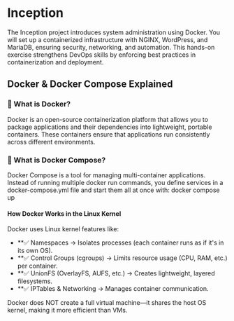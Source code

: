 # Inception

  The Inception project introduces system administration using Docker. You will set up a containerized infrastructure with NGINX, WordPress, and MariaDB, ensuring security, networking, and automation. This hands-on exercise strengthens DevOps skills by enforcing best practices in containerization and deployment.



## Docker & Docker Compose Explained

  ### 📌 What is Docker?
  Docker is an open-source containerization platform that allows you to package applications and their dependencies into lightweight, portable containers. These containers ensure that applications run consistently across different environments.
  ### 📌 What is Docker Compose?
  Docker Compose is a tool for managing multi-container applications. Instead of running multiple docker run commands, you define services in a docker-compose.yml file and start them all at once with: docker compose up
  #### How Docker Works in the Linux Kernel
  Docker uses Linux kernel features like:
  - **✅ Namespaces → Isolates processes (each container runs as if it's in its own OS).
  - **✅ Control Groups (cgroups) → Limits resource usage (CPU, RAM, etc.) per container.
  - **✅ UnionFS (OverlayFS, AUFS, etc.) → Creates lightweight, layered filesystems.
  - **✅ IPTables & Networking → Manages container communication.

Docker does NOT create a full virtual machine—it shares the host OS kernel, making it more efficient than VMs.
